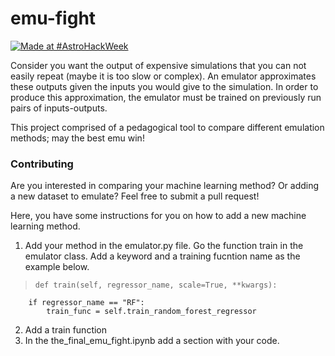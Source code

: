 # emu-fight

[![Made at #AstroHackWeek](https://img.shields.io/badge/Made%20at-%23AstroHackWeek-8063d5.svg?style=flat)](http://astrohackweek.org/)

Consider you want the output of expensive simulations that you can not easily repeat (maybe it is too slow or complex). An emulator approximates these outputs given the inputs you would give to the simulation. 
In order to produce this approximation, the emulator must be trained on previously run pairs of inputs-outputs.

This project comprised of a pedagogical tool to compare different emulation methods; may the best emu win!

### Contributing
Are you interested in comparing your machine learning method? Or adding a new dataset to emulate? Feel free to submit a pull request! 

Here, you have some instructions for you on how to add a new machine learning method.

1) Add your method in the emulator.py file. Go the function train in the emulator class. Add a keyword and a training fucntion name as the example below.
>     def train(self, regressor_name, scale=True, **kwargs):
        if regressor_name == "RF":
            train_func = self.train_random_forest_regressor


2) Add a train function
3) In the the_final_emu_fight.ipynb add a section with your code.
